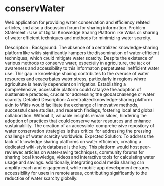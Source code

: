 # conservWater
Web application for providing water conservation and efficiency related articles, and also a discussion forum for sharing information.
Problem Statement : Use of Digital Knowledge Sharing Platform like Wikis on sharing of water efficient techniques and methods for minimizing water scarcity.

Description : Background: The absence of a centralized knowledge-sharing platform like wikis significantly hampers the dissemination of water-efficient techniques, which could mitigate water scarcity. Despite the existence of various methods to conserve water, especially in agriculture, the lack of awareness and accessibility to this information perpetuates inefficient water use. This gap in knowledge sharing contributes to the overuse of water resources and exacerbates water stress, particularly in regions where agriculture is heavily dependent on irrigation. Establishing a comprehensive, accessible platform could catalyze the adoption of sustainable practices, crucial for addressing the global challenge of water scarcity. Detailed Description: A centralized knowledge-sharing platform akin to Wikis would facilitate the exchange of innovative methods, successful case studies, and research findings, fostering local and global collaboration. Without it, valuable insights remain siloed, hindering the adoption of practices that could conserve water resources and enhance sustainability. The creation of an accessible, comprehensive repository of water conservation strategies is thus critical for addressing the pressing challenge of water scarcity worldwide. Expected Solution: To address the lack of knowledge sharing platforms on water efficiency, creating a dedicated wiki-style database is the key. This platform would host peer-reviewed articles on water-saving techniques, community forums for sharing local knowledge, videos and interactive tools for calculating water usage and savings. Additionally, integrating social media sharing can amplify reach and engagement, while mobile app development ensures accessibility for users in remote areas, contributing significantly to the reduction of water scarcity globally.
